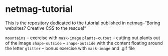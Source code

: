 # netmag-tutorial
This is the repository dedicated to the tutorial published in netmag–“Boring websites? Creative CSS to the rescue!“

`mountains` – exercise with `mask-image`
`plants-cutout` – cutting out plants out of the image
`shape-outside` – `shape-outside` with the content floating around the letter
`glitter` – bonus exercise with `mask-image` and .gif file
